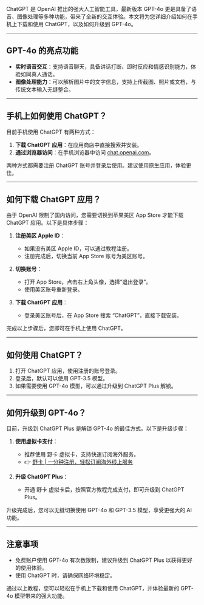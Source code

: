 ChatGPT 是 OpenAI 推出的强大人工智能工具，最新版本 GPT-4o 更是具备了语音、图像处理等多种功能，带来了全新的交互体验。本文将为您详细介绍如何在手机上下载和使用 ChatGPT，以及如何升级到 GPT-4o。

---

## GPT-4o 的亮点功能

- **实时语音交互**：支持语音聊天，具备讲话打断、即时反应和情感识别能力，体验如同真人通话。
- **图像处理能力**：可以解析图片中的文字信息，支持上传截图、照片或文档，与传统文本输入无缝整合。

---

## 手机上如何使用 ChatGPT？

目前手机使用 ChatGPT 有两种方式：

1. **下载 ChatGPT 应用**：在应用商店中直接搜索并安装。
2. **通过浏览器访问**：在手机浏览器中访问 [chat.openai.com](https://chat.openai.com)。

两种方式都需要注册 ChatGPT 账号并登录后使用。建议使用原生应用，体验更佳。

---

## 如何下载 ChatGPT 应用？

由于 OpenAI 限制了国内访问，您需要切换到苹果美区 App Store 才能下载 ChatGPT 应用。以下是具体步骤：

1. **注册美区 Apple ID**：
   - 如果没有美区 Apple ID，可以通过教程注册。
   - 注册完成后，切换当前 App Store 账号为美区账号。

2. **切换账号**：
   - 打开 App Store，点击右上角头像，选择“退出登录”。
   - 使用美区账号重新登录。

3. **下载 ChatGPT 应用**：
   - 登录美区账号后，在 App Store 搜索 “ChatGPT”，直接下载安装。

完成以上步骤后，您即可在手机上使用 ChatGPT。

---

## 如何使用 ChatGPT？

1. 打开 ChatGPT 应用，使用注册的账号登录。
2. 登录后，默认可以使用 GPT-3.5 模型。
3. 如果需要使用 GPT-4o 模型，可以通过升级到 ChatGPT Plus 解锁。

---

## 如何升级到 GPT-4o？

目前，升级到 ChatGPT Plus 是解锁 GPT-4o 的最佳方式。以下是升级步骤：

1. **使用虚拟卡支付**：
   - 推荐使用 野卡 虚拟卡，支持快速订阅海外服务。
   - 👉 [野卡 | 一分钟注册，轻松订阅海外线上服务](https://bit.ly/bewildcard)

2. **升级 ChatGPT Plus**：
   - 开通 野卡 虚拟卡后，按照官方教程完成支付，即可升级到 ChatGPT Plus。

升级完成后，您可以无缝切换使用 GPT-4o 和 GPT-3.5 模型，享受更强大的 AI 功能。

---

## 注意事项

- 免费账户使用 GPT-4o 有次数限制，建议升级到 ChatGPT Plus 以获得更好的使用体验。
- 使用 ChatGPT 时，请确保网络环境稳定。

通过以上教程，您可以轻松在手机上下载和使用 ChatGPT，并体验最新的 GPT-4o 模型带来的强大功能。